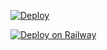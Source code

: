 [![Deploy](https://www.herokucdn.com/deploy/button.svg)](https://github.com/perry-xd/vscodehero)

[![Deploy on Railway](https://railway.app/button.svg)](https://railway.app/new/template?template=https://github.com/perry-xd/vscodehero)
